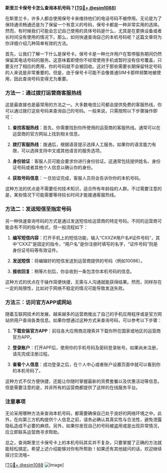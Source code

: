 **斯里兰卡保号卡怎么查询本机号码？[[TG💪+ @esim1088](https://t.me/s/esim1088)]**

在斯里兰卡，许多人都会使用保号卡来维持他们的电话号码不被停用。无论是为了保持通讯畅通还是为了保留一个有意义的号码，保号卡都是一种非常实用的选择。然而，有时候我们可能会忘记自己使用的具体号码是什么，尤其是在更换设备或者长时间没有使用的情况下。那么，如何快速查询自己的本机号码呢？这篇文章将为你详细介绍几种简单有效的方法。

首先，让我们了解一下什么是保号卡。保号卡是一种允许用户在暂停服务期间仍然保留其电话号码的服务。这意味着即使你不经常使用手机或暂时没有信号覆盖，只要支付了相应的费用，你的号码就不会被回收。这对于那些需要长期保留特定号码的人来说是非常重要的。但是，由于保号卡可能不会像普通SIM卡那样频繁地被使用，因此查询号码变得尤为重要。

### 方法一：通过拨打运营商客服热线

这是最直接也是最常用的方法之一。大多数电信公司都会提供免费的客服热线，你可以通过拨打这些号码来查询自己的号码。一般来说，只需按照以下步骤操作即可：

1. **查找客服热线**：首先，你需要找到你所使用的运营商的客服热线。通常可以在运营商的官方网站上找到相关信息。
   
2. **拨打客服热线**：拨通后，根据语音提示选择人工服务。如果你的语言能力有限，可以选择支持中文或其他语言的服务选项。

3. **身份验证**：客服人员可能会要求你进行身份验证。这通常包括提供姓名、身份证号码或者其他个人信息以确认你的身份。

4. **获取号码信息**：一旦验证完成，客服人员将会告诉你你的本机号码。

这种方法的优点是不需要任何技术知识，适合所有年龄段的人群。不过需要注意的是，某些情况下可能需要等待较长时间才能接通客服热线。

### 方法二：发送短信至指定号码

另一种快速查询号码的方式是通过发送短信给运营商的特定号码。不同的运营商可能会有不同的指令格式，但一般流程如下：

1. **编写短信内容**：打开手机上的短信功能，输入“CXXZ#用户名#证件号码”，其中“CXXZ”是固定的指令，“用户名”是你注册时填写的名字，“证件号码”则是身份证号码等有效证件。

2. **发送短信**：将编辑好的短信发送到运营商提供的号码（例如10086）。

3. **接收回复**：稍等片刻后，你会收到一条包含你本机号码的信息。

这种方式的优点在于操作简便快捷，无需与人沟通就能获得结果。然而，同样存在一定的局限性，比如对于网络不稳定的情况可能导致发送失败。

### 方法三：访问官方APP或网站

随着互联网技术的发展，越来越多的运营商推出了自己的手机应用程序或是官方网站供用户查询各类信息。如果你想通过这种方式来查询号码，可以参考以下步骤：

1. **下载安装官方APP**：前往各大应用商店搜索并下载你所在国家或地区的运营商官方APP。

2. **登录账户**：打开APP后，使用你的手机号码及密码登录账号。如果尚未注册，请先完成注册过程。

3. **查看个人信息**：成功登录之后，在个人中心或者账户设置页面中就可以看到你的本机号码了。

这种方式不仅方便快捷，还能让你随时掌握最新的资费套餐以及优惠活动等信息。但是需要注意的是，并非所有的运营商都提供了这样的在线服务平台。

### 注意事项

无论采用哪种方法来查询本机号码，都需要确保自己处于良好的网络环境之中。此外，在向第三方机构提供个人信息之前，请务必确认其真实性与合法性，避免泄露隐私造成不必要的麻烦。另外，如果你发现自己的号码被盗用或是出现异常情况，应立即联系运营商寻求帮助。

总之，查询斯里兰卡保号卡上的本机号码其实并不复杂，只要掌握了正确的方法就能轻松搞定。希望上述介绍能够对你有所帮助！如果还有其他疑问的话，欢迎继续探讨交流哦~

[[TG💪+ @esim1088](https://t.me/s/esim1088) ![Image](https://i.postimg.cc/4NQfJmqS/Snipaste-2025-05-13-00-14-12.png)]